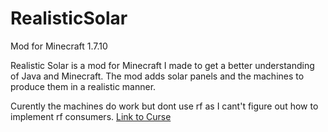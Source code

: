 # RealisticSolar
Mod for Minecraft 1.7.10

Realistic Solar is a mod for Minecraft I made to get a better understanding of Java and Minecraft.
The mod adds solar panels and the machines to produce them in a realistic manner.

Curently the machines do work but dont use rf as I cant't figure out how to implement rf consumers.
[Link to Curse](https://minecraft.curseforge.com/projects/reaisticsolar)
